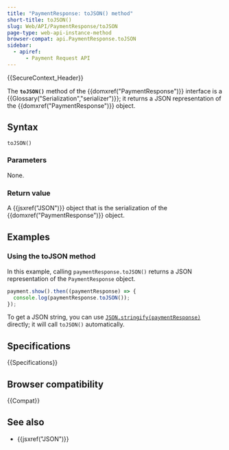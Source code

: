 ```yaml
---
title: "PaymentResponse: toJSON() method"
short-title: toJSON()
slug: Web/API/PaymentResponse/toJSON
page-type: web-api-instance-method
browser-compat: api.PaymentResponse.toJSON
sidebar:
  - apiref:
      - Payment Request API
---
```


{{SecureContext_Header}}

The **`toJSON()`** method of the {{domxref("PaymentResponse")}} interface is a {{Glossary("Serialization","serializer")}}; it returns a JSON representation of the {{domxref("PaymentResponse")}} object.

## Syntax

```js-nolint
toJSON()
```

### Parameters

None.

### Return value

A {{jsxref("JSON")}} object that is the serialization of the {{domxref("PaymentResponse")}} object.

## Examples

### Using the toJSON method

In this example, calling `paymentResponse.toJSON()` returns a JSON representation of the `PaymentResponse` object.

```js
payment.show().then((paymentResponse) => {
  console.log(paymentResponse.toJSON());
});
```

To get a JSON string, you can use [`JSON.stringify(paymentResponse)`](/en-US/docs/Web/JavaScript/Reference/Global_Objects/JSON/stringify) directly; it will call `toJSON()` automatically.

## Specifications

{{Specifications}}

## Browser compatibility

{{Compat}}

## See also

- {{jsxref("JSON")}}
